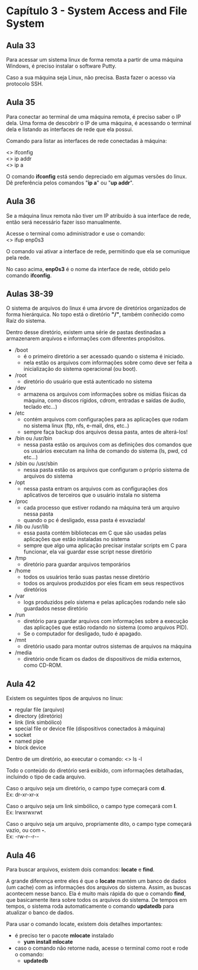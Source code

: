 # Capítulo 3 - System Access and File System

## Aula 33
Para acessar um sistema linux de forma remota a partir de uma máquina Windows, é preciso instalar o software Putty.

Caso a sua máquina seja Linux, não precisa. Basta fazer o acesso via protocolo SSH.

## Aula 35
Para conectar ao terminal de uma máquina remota, é preciso saber o IP dela.
Uma forma de descobrir o IP de uma máquina, é acessando o terminal dela e listando as interfaces de rede que ela possui.

Comando para listar as interfaces de rede conectadas à máquina:

<> ifconfig <br/>
<> ip addr <br/>
<> ip a <br/>

O comando **ifconfig** está sendo depreciado em algumas versões do linux. Dê preferência pelos comandos "**ip a**" ou "**up addr**".

## Aula 36
Se a máquina linux remota não tiver um IP atribuído à sua interface de rede, então será necessário fazer isso manualmente.

Acesse o terminal como administrador e use o comando:<br/>
<> ifup enp0s3 <br/>

O comando vai ativar a interface de rede, permitindo que ela se comunique pela rede.

No caso acima, **enp0s3** é o nome da interface de rede, obtido pelo comando **ifconfig**.

## Aulas 38-39
O sistema de arquivos do linux é uma árvore de diretórios organizados de forma hierárquica. No topo está o diretório **"/"**, também conhecido como Raíz do sistema.

Dentro desse diretório, existem uma série de pastas destinadas a armazenarem arquivos e informações com diferentes propósitos.
- /boot
  - é o primeiro diretório a ser acessado quando o sistema é iniciado.
  - nela estão os arquivos com informações sobre como deve ser feita a inicialização do sistema operacional (ou boot).
- /root
  - diretório do usuário que está autenticado no sistema
- /dev
  - armazena os arquivos com informações sobre os mídias físicas da máquina, como discos rígidos, cdrom, entradas e saídas de áudio, teclado etc...)
- /etc
  - contém arquivos com configurações para as aplicações que rodam no sistema linux (ftp, nfs, e-mail, dns, etc..)
  - sempre faça backup dos arquivos dessa pasta, antes de alterá-los!
- /bin ou /usr/bin
  - nessa pasta estão os arquivos com as definições dos comandos que os usuários executam na linha de comando do sistema (ls, pwd, cd etc...)
- /sbin ou /usr/sbin
  - nessa pasta estão os arquivos que configuram o próprio sistema de arquivos do sistema
- /opt
  - nessa pasta entram os arquivos com as configurações dos aplicativos de terceiros que o usuário instala no sistema
- /proc
  - cada processo que estiver rodando na máquina terá um arquivo nessa pasta
  - quando o pc é desligado, essa pasta é esvaziada!
- /lib ou /usr/lib
  - essa pasta contém bibliotecas em C que são usadas pelas aplicações que estão instaladas no sistema
  - sempre que algo uma aplicação precisar instalar scripts em C para funcionar, ela vai guardar esse script nesse diretório
- /tmp
  - diretório para guardar arquivos temporários
- /home
  - todos os usuários terão suas pastas nesse diretório
  - todos os arquivos produzidos por eles ficam em seus respectivos diretórios
- /var
  - logs produzidos pelo sistema e pelas aplicações rodando nele são guardados nesse diretório
- /run
  - diretório para guardar arquivos com informações sobre a execução das aplicações que estão rodando no sistema (como arquivos PID). 
  - Se o computador for desligado, tudo é apagado.
- /mnt
  - diretório usado para montar outros sistemas de arquivos na máquina 
- /media
  - diretório onde ficam os dados de dispositivos de mídia externos, como CD-ROM.

## Aula 42
Existem os seguintes tipos de arquivos no linux:
-   regular file (arquivo)
-   directory (diretório)
-   link (link simbólico)
-   special file or device file (dispositivos conectados à máquina)
-   socket
-   named pipe
-   block device

Dentro de um diretório, ao executar o comando:
<> ls -l

Todo o conteúdo do diretório será exibido, com informações detalhadas, incluindo o tipo de cada arquivo.

Caso o arquivo seja um diretório, o campo type começará com **d**. <br/>
Ex: dr-xr-xr-x 

Caso o arquivo seja um link simbólico, o campo type começará com **l**. <br/>
Ex: lrwxrwxrwt

Caso o arquivo seja um arquivo, propriamente dito, o campo type começará vazio, ou com **-**. <br/>
Ex: -rw-r--r--

## Aula 46
Para buscar arquivos, existem dois comandos: **locate** e **find**.

A grande diferença entre eles é que o **locate** mantém um banco de dados (um cache) com as informações dos arquivos do sistema. Assim, as buscas acontecem nesse banco. Ela é muito mais rápida do que o comando **find**, que basicamente itera sobre todos os arquivos do sistema.
De tempos em tempos, o sistema roda automaticamente o comando **updatedb** para atualizar o banco de dados.

Para usar o comando locate, existem dois detalhes importantes:
- é preciso ter o pacote **mlocate** instalado
  - **yum install mlocate**
- caso o comando não retorne nada, acesse o terminal como root e rode o comando:
  - **updatedb**


